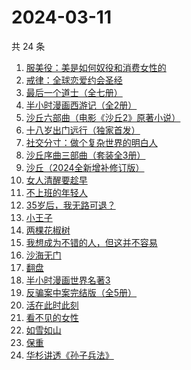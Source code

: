 # 2024-03-11

共 24 条

<!-- BEGIN WEREAD -->
<!-- 最后更新时间 2024-03-11 17:01:19 +0800 -->
1. [服美役：美是如何奴役和消费女性的](https://weread.qq.com/web/bookDetail/f4c32eb0813ab89c0g016b8b)
1. [戒律：全球恋爱约会圣经](https://weread.qq.com/web/bookDetail/c5032ff05e4540c5094e106)
1. [最后一个道士（全七册）](https://weread.qq.com/web/bookDetail/1b1320507223e1791b1f1d3)
1. [半小时漫画西游记（全2册）](https://weread.qq.com/web/bookDetail/85432da0813ab89bbg014e25)
1. [沙丘六部曲（电影《沙丘2》原著小说）](https://weread.qq.com/web/bookDetail/a7b321607199d7fba7bb736)
1. [十八岁出门远行（独家首发）](https://weread.qq.com/web/bookDetail/23b32ed0813ab8976g017476)
1. [社交分寸：做个复杂世界的明白人](https://weread.qq.com/web/bookDetail/99132050813ab899fg0140db)
1. [沙丘序曲三部曲（套装全3册）](https://weread.qq.com/web/bookDetail/47032f6072792c8b4703aaf)
1. [沙丘（2024全新增补修订版）](https://weread.qq.com/web/bookDetail/e6032680813ab898cg010178)
1. [女人清醒要趁早](https://weread.qq.com/web/bookDetail/2e7327605caab62e79f0fac)
1. [不上班的年轻人](https://weread.qq.com/web/bookDetail/15332be0813ab869eg01463b)
1. [35岁后，我无路可退？](https://weread.qq.com/web/bookDetail/3ec32660813ab898eg0136a2)
1. [小王子](https://weread.qq.com/web/bookDetail/62a32bd0726a673262afe98)
1. [两棵花椒树](https://weread.qq.com/web/bookDetail/e1932f30813ab7f21g015fbb)
1. [我想成为不错的人，但这并不容易](https://weread.qq.com/web/bookDetail/45f32de0813ab898cg01475d)
1. [沙海无门](https://weread.qq.com/web/bookDetail/89532db072162fa4895717b)
1. [翻盘](https://weread.qq.com/web/bookDetail/6c1323c0813ab8470g0114cd)
1. [半小时漫画世界名著3](https://weread.qq.com/web/bookDetail/d4a32840813ab777dg011f08)
1. [反骗案中案完结版（全5册）](https://weread.qq.com/web/bookDetail/84a32180727df64784aa59b)
1. [活在此时此刻](https://weread.qq.com/web/bookDetail/e283207071728722e28cb43)
1. [看不见的女性](https://weread.qq.com/web/bookDetail/f1532210813ab7439g018060)
1. [如雪如山](https://weread.qq.com/web/bookDetail/b6232ea0729dc73eb62a3c2)
1. [保重](https://weread.qq.com/web/bookDetail/35a32880813ab7295g0177de)
1. [华杉讲透《孙子兵法》](https://weread.qq.com/web/bookDetail/df53233058b19fdf50fa893)
<!-- END WEREAD -->